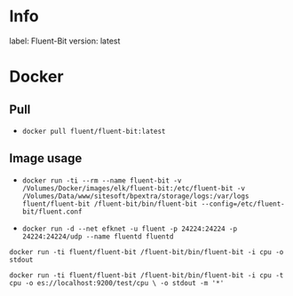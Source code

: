 # Info
label: Fluent-Bit
version: latest

# Docker

## Pull
- `docker pull fluent/fluent-bit:latest`

## Image usage
- `docker run -ti --rm --name fluent-bit -v /Volumes/Docker/images/elk/fluent-bit:/etc/fluent-bit -v /Volumes/Data/www/sitesoft/bpextra/storage/logs:/var/logs fluent/fluent-bit /fluent-bit/bin/fluent-bit --config=/etc/fluent-bit/fluent.conf`

- `docker run -d --net efknet -u fluent -p 24224:24224 -p 24224:24224/udp --name fluentd fluentd`


`docker run -ti fluent/fluent-bit /fluent-bit/bin/fluent-bit -i cpu -o stdout`

`docker run -ti fluent/fluent-bit /fluent-bit/bin/fluent-bit -i cpu -t cpu -o es://localhost:9200/test/cpu \
    -o stdout -m '*'`
